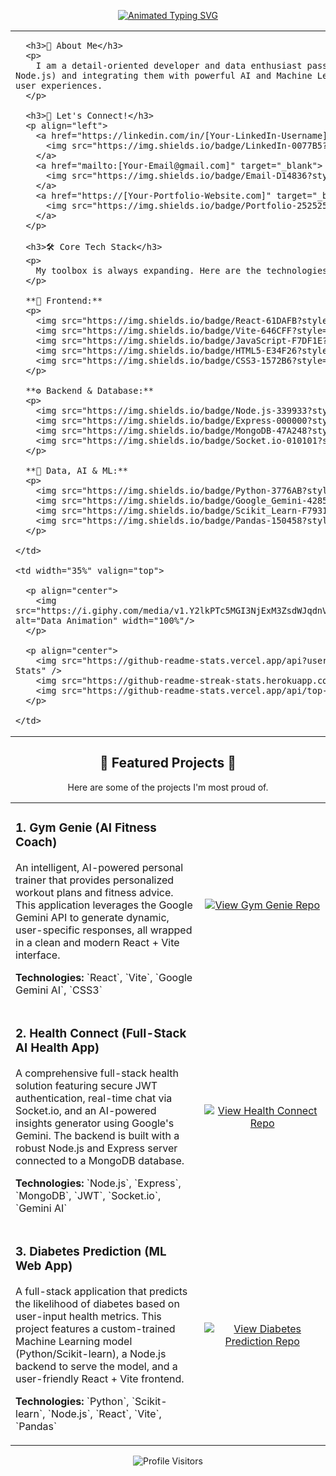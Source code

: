 <p align="center">
  <a href="https://github.com/Priyangshu713">
    <img src="https://readme-typing-svg.herokuapp.com?font=Space+Grotesk&size=28&pause=1000&color=61DAFB&center=true&vCenter=true&width=600&lines=Hi%2C+I'm+Priyangshu+%F0%9F%91%8B;Data-Driven+Full-Stack+Developer;AI+%26+Machine+Learning+Enthusiast;Building+Intelligent+Solutions" alt="Animated Typing SVG" />
  </a>
</p>

<table>
  <tr>
    <td width="65%" valign="top">
      
      <h3>🚀 About Me</h3>
      <p>
        I am a detail-oriented developer and data enthusiast passionate about building intelligent, scalable solutions. I specialize in leveraging full-stack technologies (React, Node.js) and integrating them with powerful AI and Machine Learning models (like Google's Gemini and Scikit-learn) to turn complex data into actionable insights and seamless user experiences.
      </p>

      <h3>🤝 Let's Connect!</h3>
      <p align="left">
        <a href="https://linkedin.com/in/[Your-LinkedIn-Username]" target="_blank">
          <img src="https://img.shields.io/badge/LinkedIn-0077B5?style=for-the-badge&logo=linkedin&logoColor=white" alt="LinkedIn"/>
        </a>
        <a href="mailto:[Your-Email@gmail.com]" target="_blank">
          <img src="https://img.shields.io/badge/Email-D14836?style=for-the-badge&logo=gmail&logoColor=white" alt="Email"/>
        </a>
        <a href="https://[Your-Portfolio-Website.com]" target="_blank">
          <img src="https://img.shields.io/badge/Portfolio-252525?style=for-the-badge&logo=About.me&logoColor=white" alt="Portfolio"/>
        </a>
      </p>

      <h3>🛠️ Core Tech Stack</h3>
      <p>
        My toolbox is always expanding. Here are the technologies I work with most:
      </p>
      
      **🎨 Frontend:**
      <p>
        <img src="https://img.shields.io/badge/React-61DAFB?style=for-the-badge&logo=react&logoColor=black" alt="React"/>
        <img src="https://img.shields.io/badge/Vite-646CFF?style=for-the-badge&logo=vite&logoColor=white" alt="Vite"/>
        <img src="https://img.shields.io/badge/JavaScript-F7DF1E?style=for-the-badge&logo=javascript&logoColor=black" alt="JavaScript"/>
        <img src="https://img.shields.io/badge/HTML5-E34F26?style=for-the-badge&logo=html5&logoColor=white" alt="HTML5"/>
        <img src="https://img.shields.io/badge/CSS3-1572B6?style=for-the-badge&logo=css3&logoColor=white" alt="CSS3"/>
      </p>
      
      **⚙️ Backend & Database:**
      <p>
        <img src="https://img.shields.io/badge/Node.js-339933?style=for-the-badge&logo=node.js&logoColor=white" alt="Node.js"/>
        <img src="https://img.shields.io/badge/Express-000000?style=for-the-badge&logo=express&logoColor=white" alt="Express"/>
        <img src="https://img.shields.io/badge/MongoDB-47A248?style=for-the-badge&logo=mongodb&logoColor=white" alt="MongoDB"/>
        <img src="https://img.shields.io/badge/Socket.io-010101?style=for-the-badge&logo=socket.io&logoColor=white" alt="Socket.io"/>
      </p>

      **🧠 Data, AI & ML:**
      <p>
        <img src="https://img.shields.io/badge/Python-3776AB?style=for-the-badge&logo=python&logoColor=white" alt="Python"/>
        <img src="https://img.shields.io/badge/Google_Gemini-4285F4?style=for-the-badge&logo=google-gemini&logoColor=white" alt="Gemini AI"/>
        <img src="https://img.shields.io/badge/Scikit_Learn-F7931E?style=for-the-badge&logo=scikit-learn&logoColor=white" alt="Scikit-learn"/>
        <img src="https://img.shields.io/badge/Pandas-150458?style=for-the-badge&logo=pandas&logoColor=white" alt="Pandas"/>
      </p>

    </td>
    
    <td width="35%" valign="top">
      
      <p align="center">
        <img src="https://i.giphy.com/media/v1.Y2lkPTc5MGI3NjExM3ZsdWJqdnVvZXl6eG9vNTV6eGRtNWI0eXB3MDR0NnhtZnJ6NTE5eCZlcD12MV9pbnRlcm5hbF9naWZfYnlfaWQmY3Q9Zw/qgQUggACmCgLkASffN/giphy.gif" alt="Data Animation" width="100%"/>
      </p>
      
      <p align="center">
        <img src="https://github-readme-stats.vercel.app/api?username=Priyangshu713&show_icons=true&theme=vue-dark&hide_border=true&count_private=true" alt="Priyangshu's GitHub Stats" />
        <img src="https://github-readme-streak-stats.herokuapp.com/?user=Priyangshu713&theme=vue-dark&hide_border=true" alt="Priyangshu's Streak Stats" />
        <img src="https://github-readme-stats.vercel.app/api/top-langs/?username=Priyangshu713&layout=compact&theme=vue-dark&hide_border=true" alt="Top Languages" />
      </p>
      
    </td>
  </tr>
</table>

<h2 align="center">🌟 Featured Projects 🌟</h2>
<p align="center">Here are some of the projects I'm most proud of.</p>

<table width="100%">
  <tr>
    <td width="60%" valign="top">
      <h3>1. Gym Genie (AI Fitness Coach)</h3>
      <p>
        An intelligent, AI-powered personal trainer that provides personalized workout plans and fitness advice. This application leverages the Google Gemini API to generate dynamic, user-specific responses, all wrapped in a clean and modern React + Vite interface.
      </p>
      <p>
        <strong>Technologies:</strong> `React`, `Vite`, `Google Gemini AI`, `CSS3`
      </p>
    </td>
    <td width="40%" valign="middle" align="center">
      <a href="https://github.com/Priyangshu713/Gym-Genie" target="_blank">
        <img src="https://img.shields.io/badge/View_Repository-24292e?style=for-the-badge&logo=github&logoColor=white" alt="View Gym Genie Repo"/>
      </a>
    </td>
  </tr>

  <tr>
    <td width="60%" valign="top">
      <h3>2. Health Connect (Full-Stack AI Health App)</h3>
      <p>
        A comprehensive full-stack health solution featuring secure JWT authentication, real-time chat via Socket.io, and an AI-powered insights generator using Google's Gemini. The backend is built with a robust Node.js and Express server connected to a MongoDB database.
      </p>
      <p>
        <strong>Technologies:</strong> `Node.js`, `Express`, `MongoDB`, `JWT`, `Socket.io`, `Gemini AI`
      </p>
    </td>
    <td width="40%" valign="middle" align="center">
      <a href="https://github.com/Priyangshu713/Health-Connect-Server" target="_blank">
        <img src="https://img.shields.io/badge/View_Repository-24292e?style=for-the-badge&logo=github&logoColor=white" alt="View Health Connect Repo"/>
      </a>
    </td>
  </tr>
  
  <tr>
    <td width="60%" valign="top">
      <h3>3. Diabetes Prediction (ML Web App)</h3>
      <p>
        A full-stack application that predicts the likelihood of diabetes based on user-input health metrics. This project features a custom-trained Machine Learning model (Python/Scikit-learn), a Node.js backend to serve the model, and a user-friendly React + Vite frontend.
      </p>
      <p>
        <strong>Technologies:</strong> `Python`, `Scikit-learn`, `Node.js`, `React`, `Vite`, `Pandas`
      </p>
    </td>
    <td width="40%" valign="middle" align="center">
      <a href="https://github.com/Priyangshu713/Diabetes-Prediction" target="_blank">
        <img src="https://img.shields.io/badge/View_Repository-24292e?style=for-the-badge&logo=github&logoColor=white" alt="View Diabetes Prediction Repo"/>
      </a>
    </td>
  </tr>
</table>

<p align="center">
  <img src="https://komarev.com/ghpvc/?username=Priyangshu713&color=61DAFB&style=flat-square" alt="Profile Visitors" />
</p>
